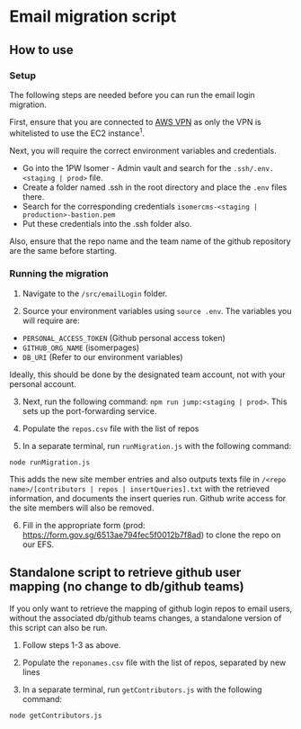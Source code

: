 # Email migration script

## How to use

### Setup

The following steps are needed before you can run the email login migration.

First, ensure that you are connected to [AWS VPN](https://www.notion.so/opengov/Instructions-to-use-OGP-s-AWS-VPN-e67226703cac459999b84c02200a3940) as only the VPN is whitelisted to use the EC2 instance<sup>1</sup>.

Next, you will require the correct environment variables and credentials.

- Go into the 1PW Isomer - Admin vault and search for the `.ssh/.env.<staging | prod>` file.
- Create a folder named .ssh in the root directory and place the `.env` files there.
- Search for the corresponding credentials `isomercms-<staging | production>-bastion.pem`
- Put these credentials into the .ssh folder also.

Also, ensure that the repo name and the team name of the github repository are the same before starting.

### Running the migration

1. Navigate to the `/src/emailLogin` folder.

2. Source your environment variables using `source .env`. The variables you will require are:

- `PERSONAL_ACCESS_TOKEN` (Github personal access token)
- `GITHUB_ORG_NAME` (isomerpages)
- `DB_URI` (Refer to our environment variables)

Ideally, this should be done by the designated team account, not with your personal account.

3. Next, run the following command: `npm run jump:<staging | prod>`. This sets up the port-forwarding service.

4. Populate the `repos.csv` file with the list of repos

5. In a separate terminal, run `runMigration.js` with the following command:

```
node runMigration.js
```

This adds the new site member entries and also outputs texts file in `/<repo name>/[contributors | repos | insertQueries].txt` with the retrieved information, and documents the insert queries run. Github write access for the site members will also be removed.

6. Fill in the appropriate form (prod: https://form.gov.sg/6513ae794fec5f0012b7f8ad) to clone the repo on our EFS.

## Standalone script to retrieve github user mapping (no change to db/github teams)

If you only want to retrieve the mapping of github login repos to email users, without the associated db/github teams changes, a standalone version of this script can also be run.

1. Follow steps 1-3 as above.

2. Populate the `reponames.csv` file with the list of repos, separated by new lines

3. In a separate terminal, run `getContributors.js` with the following command:

```
node getContributors.js
```
